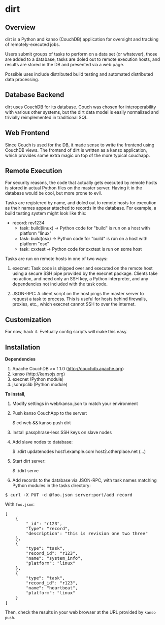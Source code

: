 dirt
====
Overview
--------
dirt is a Python and kanso (CouchDB) application for oversight and tracking of remotely-executed jobs.

Users submit groups of tasks to perform on a data set (or whatever), those are added to a database, tasks are doled out to remote execution hosts, and results are stored in the DB and presented via a web page.

Possible uses include distributed build testing and automated distributed data processing.

Database Backend
----------------
dirt uses CouchDB for its database. Couch was chosen for interoperability with various other systems, but the dirt data model is easily normalized and trivially reimplemented in traditional SQL.

Web Frontend
------------
Since Couch is used for the DB, it made sense to write the frontend using CouchDB views. The frontend of dirt is written as a kanso application, which provides some extra magic on top of the more typical couchapp.

Remote Execution
----------------
For security reasons, the code that actually gets executed by remote hosts is stored in actual Python files on the master server. Having it in the database would be cool, but more prone to evil.

Tasks are registered by name, and doled out to remote hosts for execution as their names appear attached to records in the database. For example, a build testing system might look like this:

* record: rev1234
  * task: build(linux) -> Python code for "build" is run on a host with platform "linux"
  * task: build(osx)   -> Python code for "build" is run on a host with platform "osx"
  * task: cxxtest      -> Python code for cxxtest is run on some host

Tasks are run on remote hosts in one of two ways:

1. execnet: Task code is shipped over and executed on the remote host using a secure SSH pipe provided by the execnet package. Clients take no action, and need only an SSH key, a Python interpreter, and any dependencies not included with the task code.

2. JSON-RPC: A client script on the host pings the master server to request a task to process. This is useful for hosts behind firewalls, proxies, etc., which execnet cannot SSH to over the internet.

Customization
-------------
For now, hack it. Evetually config scripts will make this easy.

Installation
------------
**Dependencies**

1. Apache CouchDB >= 1.1.0 (http://couchdb.apache.org)
2. kanso (http://kansojs.org)
3. execnet (Python module)
4. jsonrpclib (Python module)

**To install,**

1. Modify settings in web/kanso.json to match your environment
2. Push kanso CouchApp to the server:

    $ cd web && kanso push dirt

3. Install passphrase-less SSH keys on slave nodes
4. Add slave nodes to database:

    $ ./dirt updatenodes host1.example.com host2.otherplace.net (...)

5. Start dirt server:

    $ ./dirt serve

6. Add records to the database via JSON-RPC, with task names matching Python modules in the tasks directory:

<pre>
$ curl -X PUT -d @foo.json server:port/add_record
</pre>

With `foo.json`:
<pre>
[
    {
        "_id": "r123",
        "type": "record",
        "description": "this is revision one two three"
    },
    {
        "type": "task",
        "record_id": "r123",
        "name": "system_info",
        "platform": "linux"
    },
    {
        "type": "task",
        "record_id": "r123",
        "name": "heartbeat",
        "platform": "linux"
    }
]
</pre>

Then, check the results in your web browser at the URL provided by `kanso push`.
